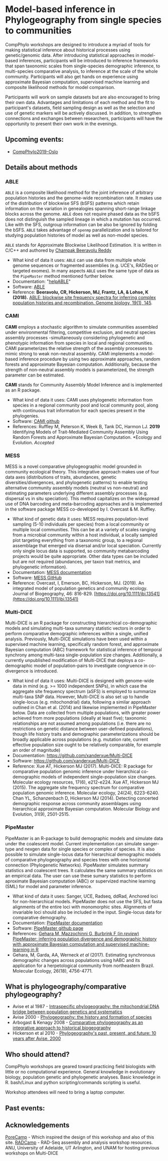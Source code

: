 # Model-based inference in Phylogeography from single species to communities

CompPhylo workshops are designed to introduce a myriad of tools for making
statistical inference about historical processes using genetic/genomic data.
After introducing statistical approaches in model-based inferences, participants
will be introduced to inference frameworks that span taxonomic scales from
single-species demographic inference, to multi-species comparative analysis, to
inference at the scale of the whole community. Participants will also get hands
on experience using approximate Bayesian computation, supervised machine
learning and composite likelihood methods for model comparison.

Participants will work on sample datasets but are also encouraged to bring their
own data. Advantages and limitations of each method and the fit to participant's
datasets, field sampling design as well as the selection and use of genetic
markers will be actively discussed. In addition, to strengthen connections and
exchanges between researchers, participants will have the opportunity to present
their own work in the evenings.

## Upcoming events:
* [CompPhylo2019-Oslo](Oslo2019/index.md)

## Details about methods

### ABLE
`ABLE` is a composite likelihood method for the joint inference of arbitrary population histories and the genome-wide recombination rate. It makes use of the distribution of blockwise SFS (bSFS) patterns which retain information on the variation in genealogies spanning short-range linkage blocks across the genome. `ABLE` does not require phased data as the bSFS does not distinguish the sampled lineage in which a mutation has occurred. Like with the SFS, outgroup information can be also be ignored by folding the bSFS. `ABLE` takes advantage of `openmp` parallelization and is tailored for studying population histories of model as well as non-model species.

`ABLE` stands for Approximate Blockwise Likelihood Estimation. It is written in C/C++ and authored by [Champak Beeravolu Reddy](https://www3.unifr.ch/directory/fr/people/286145/0d8d0)

* What kind of data it uses: `ABLE` can use data from multiple whole genome sequences or fragmented assemblies (e.g. UCE's, RADSeq or targeted exomes). In many aspects `ABLE` uses the same type of data as the `PipeMaster` method mentioned further below.
* Documentation: "[helpABLE](https://github.com/champost/ABLE/blob/master/doc/helpABLE.pdf)"
* Software: [ABLE](https://github.com/champost/ABLE)
* Reference: **Beeravolu, CR, Hickerson, MJ, Frantz, LA, & Lohse, K (2018).** [ABLE: blockwise site frequency spectra for inferring complex population histories and recombination. Genome biology, 19(1), 145](https://doi.org/10.1186/s13059-018-1517-y).

### CAMI
**CAMI** employs a stochastic algorithm to simulate communities assembled under environmental filtering, competitive exclusion, and neutral species assembly processes -simultaneously considering phylogenetic and phenotypic information from species in local and regional communities. CAMI parameterizes the relative strength of the assembly processes to mimic strong to weak non-neutral assembly. CAMI implements a model-based inference procedure by using two approximate approaches, random forests and approximate Bayesian computation. Additionally, because the strength of non-neutral assembly models is parameterized, the strength parameter can be estimated.

**CAMI** stands for Community Assembly Model Inference and is implemented as an R package.

* What kind of data it uses: CAMI uses phylogenetic information from species in a regional community pool and local community pool, along with continuous trait information for each species present in the phylogenies.
* Software: [CAMI github](https://github.com/ruffleymr/CAMI)
* References: Ruffley M, Peterson K, Week B, Tank DC, Harmon LJ. **2019** Identifying Models of Trait-Mediated Community Assembly Using Random Forests and Approximate Bayesian Computation. *Ecology and Evolution. *Accepted*

### MESS
MESS is a novel comparative phylogeographic model grounded in community
ecological theory. This integrative approach makes use of four data axes
(distributions of traits, abundances, genetic diversities/divergences, and
phylogenetic patterns) to enable testing alternative community assembly models
(neutral vs non-neutral) and estimating parameters underlying different
assembly processes (e.g. dispersal vs in situ speciation). This method
capitalizes on the widespread use of DNA barcoding and meta-barcoding
approaches and is implemented in the software package MESS co-developed by I.
Overcast & M. Ruffley.

* What kind of genetic data it uses: MESS requires population-level sampling (5-10
individuals per species) from a local community or multiple local communities.
This can be at a variety of scales ranging from a microbial community within a host
individual, a locally sampled plot targeting everything from a taxonomic group, to a
regional assemblage that emerged via disersal and/or local speciation. Currently only
single locus data is supported, so community metabarcoding projects would be quite
appropriate. Other data types can be included but are not required (abundances, per taxon
trait metrics, and phylogenetic information).   
* Documentation: [MESS documentation](https://pymess.readthedocs.io/en/latest/)
* Software: [MESS GitHub](https://github.com/messDiv/MESS)
* Reference: Overcast, I, Emerson, BC, Hickerson, MJ. (2019). An integrated model of population genetics and community ecology. Journal of Biogeography, 46: 816-829. [https://doi.org/10.1111/jbi.13541](https://doi.org/10.1111/jbi.13541)

### Multi-DICE
Multi-DICE is an R package for constructing hierarchical co-demographic models and simulating multi-taxa summary statistic vectors in order to perform comparative demographic inferences within a single, unified analysis. Previously, Multi-DICE simulations have been used within a supervised machine learning, specifically random forest, and approximate Bayesian computation (ABC) framework for statistical inference of temporal synchrony among multi-taxa single-population size changes. Additionally, a currently unpublished modification of Multi-DICE that deploys a co-demographic model of population-pairs to investigate congruence in co-divergence is introduced.

* What kind of data it uses: Multi-DICE is designed with genome-wide data in mind (e.g. >= 1000 independent SNPs), in which case the aggregate site frequency spectrum (aSFS) is employed to summarize multi-taxa SNP data. However, Multi-DICE is also set up to handle single-locus (e.g. mitochondrial) data, following a similar approach outlined in Chan et al. (2014) and likewise implemented in PipeMaster below. Data are collected from multiple populations, with greater power achieved from more populations (ideally at least five); taxonomic relationships are not assumed among populations (i.e. there are no restrictions on genetic distance between user-defined populations), though life history traits and demographic parameterizations should be broadly applicable across populations (e.g. mutation rate, current effective population size ought to be relatively comparable, for example an order of magnitude)
* Documentation: https://github.com/xanderxue/Multi-DICE
* Software: https://github.com/xanderxue/Multi-DICE
* Reference: Xue AT, Hickerson MJ (2017). Multi-DICE: R package for comparative population genomic inference under hierarchical co-demographic models of independent single-population size changes. Molecular ecology resources, 17(6), e212-e224.
Xue AT, Hickerson MJ (2015). The aggregate site frequency spectrum for comparative population genomic inference. Molecular ecology, 24(24), 6223-6240.
Chan YL, Schanzenbach D, Hickerson MJ (2014). Detecting concerted demographic response across community assemblages using hierarchical approximate Bayesian computation. Molecular Biology and Evolution, 31(9), 2501-2515.


### PipeMaster
PipeMaster is an R-package to build demographic models and simulate data under the coalescent model. Current implementation can simulate sanger-type and nexgen data for single species or complex of species. It is also possible to simulate single-locus data for hierarchical demographic models of comparative phylogeography and species trees with one horizontal connection (Phylogenetic Networks).
PipeMaster simulates summary statistics and coalescent trees. It calculates the same summary statistics on an empirical data. The user can use these sumary statistics to perform aproximate Bayesian computation (ABC) or supervized machine learning (SML) for model and parameter inference.

* What kind of data it uses: Sanger, UCE, Radseq, ddRad, Anchored loci for non-hierarchical models. PipeMaster does not use the SFS, but fasta alignments of the entire loci with monomorphic sites. Alignments of invariable loci should also be included in the input. Single-locus data for comparative demography.
* Documentation: [PipeMaster documentation](https://github.com/gehara/PipeMaster/blob/master/README.md)
* Software: [PipeMaster github page](https://github.com/gehara/PipeMaster)
* References: [Gehara M, Mazzochinni G, Burbrink F (*in review*) PipeMaster: inferring population divergence and demographic history with approximate Bayesian computation and supervised machine-learning in R](Oslo2019/PM_files/PipeMaster.pdf)
* Gehara, M, Garda, AA, Werneck *et al* (2017). Estimating synchronous demographic changes across populations using hABC and its application for a herpetological community from northeastern Brazil. Molecular Ecology, 26(18), 4756-4771.



## What is phylogeography/comparative phylogeography?

* Avise et al 1987 - [Intraspecific phylogeography: the mitochondrial DNA bridge between population genetics and systematics](https://www.annualreviews.org/doi/abs/10.1146/annurev.es.18.110187.002421?casa_token=SX6e0jhz_4AAAAAA%3AUL0JkNNGtYflMzIK3Ms599rVgKaSP5pZtJzN_b_4jPcWKYN7IYiBujLi4PdVlqVnNuxcWBxXfNI&journalCode=ecolsys.1)
* Avise 2000 - [Phylogeography: the history and formation of species](https://books.google.com/books?hl=en&lr=&id=lA7YWH4M8FUC&oi=fnd&pg=PA1&dq=phylogeography+avise+2000&ots=LxuM-7oQbK&sig=tb1___1H_c2cc-VEMRQvUHP0keM#v=onepage&q=phylogeography%20avise%202000&f=false)
* Arbogast & Kenagy 2008 - [Comparative phylogeography as an integrative approach to historical biogeography](https://onlinelibrary.wiley.com/doi/full/10.1046/j.1365-2699.2001.00594.x)
* Hickerson et al 2010 - [Phylogeography's past, present, and future: 10 years after Avise, 2000](https://www.sciencedirect.com/science/article/pii/S105579030900373X)

## Who should attend?
CompPhylo workshops are geared toward practicing field biologists with little
or no computational experience. General knowledge in evolutionary biology,
population genetic and phylogenetic analyses. Basic knowledge in R. bash/Linux
and python scripting/commands scripting is useful.

Workshop attendees will need to bring a laptop computer.

## Past events:



## Acknowledgements

[PoreCamp](https://porecamp.github.io/) - Which inspired the design of this workshop and also of this site.
[RADCamp](https://radcamp.github.io/) - RAD-Seq assembly and analysis workshop resources.
ANU, University of Adelaide, UT Arlington, and UNAM for hosting previous workshops on Multi-DICE
